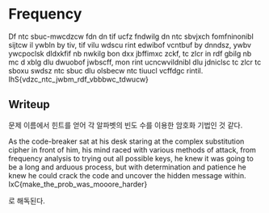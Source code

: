# Frequency

Df ntc sbuc-mwcdzcw fdn dn tif ucfz fndwilg dn ntc sbvjxch fomfninonibl sijtcw il ywbln by tiv, tif vilu wdscu rint edwibof vcntbuf by dnndsz, ywbv ywcpoclsk dldxkfif nb nwkilg bon dxx jbffimxc zckf, tc zlcr in rdf gbilg nb mc d xblg dlu dwuobof jwbscff, mon rint ucncwvildnibl dlu jdniclsc tc zlcr tc sboxu swdsz ntc sbuc dlu olsbecw ntc tiuucl vcffdgc rintil. IhS{vdzc_ntc_jwbm_rdf_vbbbwc_tdwucw}

Writeup
--
문제 이름에서 힌트를 얻어 각 알파벳의 빈도 수를 이용한 암호화 기법인 것 같다.

As the code-breaker sat at his desk staring at the complex substitution cipher in front of him, his mind raced with various methods of attack, from frequency analysis to trying out all possible keys, he knew it was going to be a long and arduous process, but with determination and patience he knew he could crack the code and uncover the hidden message within. IxC{make_the_prob_was_mooore_harder}
  
로 해독된다.
